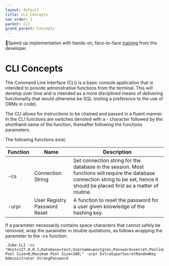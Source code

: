 ```yaml
---
layout: default
title: CLI Concepts
nav_order: 1
parent: CLI
grand_parent: Concepts
---
```


🚀Speed up implementation with hands-on, face-to-face [training](https://www.jube.io/jube-training) from the developer.

# CLI Concepts
The Command Line Interface (CLI) is a basic console application that is intended to provide administrative functions from the terminal.  This will develop over time and is intended as a more disciplined means of delivering functionality that would otherwise be SQL (noting a preference to the use of ORMs in code).

The CLI allows for instructions to be chained and passed in a fluent manner. In the CLI functions are switches denoted with a - character followed by the shorthand name of the function,  thereafter following the functions parameters.

The following functions exist:

| Function | Name                         | Description                                                                                                                                                                            |
|----------|------------------------------|----------------------------------------------------------------------------------------------------------------------------------------------------------------------------------------|
| -cs      | Connection String            | Set connection string for the database in the session.  Most functions will require the database connection string to be set,  hence it should be placed first as a matter of routine. |
| -urpr    | User Registry Password Reset | A function to reset the password for a user given knowledge of the hashing key.                                                                                                        |

If a parameter necessarily contains space characters that cannot safely be removed, wrap the parameter in double quotations,  as follows wrapping the parameter to the -cs function:

``` shell
.Jube.CLI -cs "Host=127.0.0.1;Database=test;Username=postgres;Password=secret;Pooling=true;Minimum Pool Size=0;Maximum Pool Size=100;" -urpr ExtraSuperSecretRandomKey Administrator StrongPassword
```